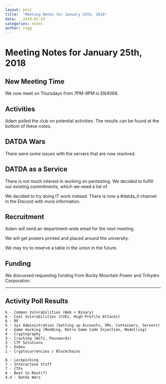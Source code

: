 ```yaml
---
layout: post
title:  "Meeting Notes for January 25th, 2018"
date:   2018-01-25
categories: notes
author: cogg
---
```

# Meeting Notes for January 25th, 2018

## New Meeting Time
We now meet on Thursdays from 7PM-9PM in EN4066.

## Activities
Adam polled the club on potential activities. The results can be found at the bottom of these notes.

## DATDA Wars
There were some issues with the servers that are now resolved.

## DATDA as a Service
There is not much interest in working on pentesting. We decided to fulfill our existing commitments, which we need a list of.

We decided to try doing IT work instead. There is now a #datda_it channel in the Discord with more information.

## Recruitment
Adam will send an department-wide email for the next meeting.

We will get posters printed and placed around the university.

We may try to reserve a table in the union in the future.

## Funding
We discussed requesting funding from Rocky Mountain Power and Trihydro Corporation.

---------------------------------
## Activity Poll Results

```
6 - Common Vulnrabilities (Web + Binary)
6 - Cool Vulnrabilities (CVEs, High Profile Attacks)
6 - RF
5 - Sys Administration (Setting up Accounts, VMs, Containers, Servers)
4 - Game Hacking (Modding, Retro Game Code Injection, Modelling)
4 - Cryptography
3 - Cracking (Wifi, Passwords)
3 - CTF Solutions
3 - OsDev
1 - Cryptocurrencies / Blockchains

8 - Lockpicking
7 - Interactove Stuff
7 - CTFs
6 - Boot to Root(?)
4.4 - Datda Wars
```
